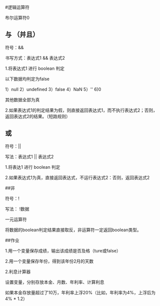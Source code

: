 #逻辑运算符

布尔运算符0

## 与 （并且）

符号：&&

书写方式：表达式1 && 表达式2

1.将表达式1 进行 boolean 判定

以下数据均判定为false

1）null
2）undefined
3）false
4）NaN
5）''
6)0

其他数据全部为真


2.如果表达式1的判定结果为假，则直接返回表达式1，而不执行表达式2；否则，返回表达式2的结果。（短路规则）

## 或 

符号：||

写法：表达式1 || 表达式2 

1.将表达1 进行 boolean 判定

2.如果表达式1为真，直接返回表达式，不运行表达式2：否则，返回表达式2

##非

符号：!

写法： !数据

一元运算符

将数据的boolean判定结果直接取反，非运算符一定返回boolean类型。


##作业

1.用一个变量保存成绩，输出该成绩是否及格（ture或false）

2.用一个变量保存年份，得到该年份2月的天数

2.利息计算器

设置变量，分别存放本金、月数、年利率、计算利息

如果本金存放量超过了10万，年利率上浮20%（比如，年利率为4%，上浮后为4% * 1.2）
